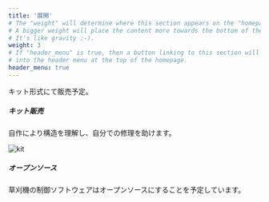 ```yaml
---
title: '展開'
# The "weight" will determine where this section appears on the "homepage".
# A bigger weight will place the content more towards the bottom of the page.
# It's like gravity ;-).
weight: 3
# If "header_menu" is true, then a button linking to this section will be placed
# into the header menu at the top of the homepage.
header_menu: true
---
```


キット形式にて販売予定。

##### キット販売

自作により構造を理解し、自分での修理を助けます。

![kit](images/kit.jpg)

##### オープンソース

草刈機の制御ソフトウェアはオープンソースにすることを予定しています。
